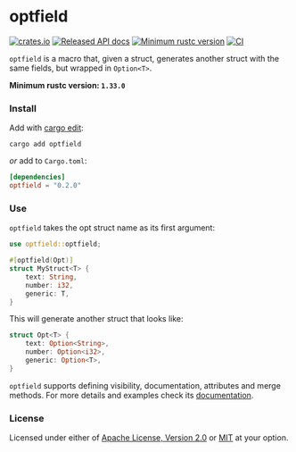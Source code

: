 # optfield

[![crates.io](https://img.shields.io/crates/v/optfield.svg)][crate]
[![Released API docs](https://docs.rs/optfield/badge.svg)][documentation]
[![Minimum rustc version](https://img.shields.io/badge/rustc-1.33%2B-informational)][rustc]
[![CI](https://img.shields.io/github/actions/workflow/status/roignpar/optfield/ci.yml?branch=main)][ci]

`optfield` is a macro that, given a struct, generates another struct with
the same fields, but wrapped in `Option<T>`.

__Minimum rustc version: `1.33.0`__

### Install

Add with [cargo edit]:
```
cargo add optfield
```

_or_ add to `Cargo.toml`:
```toml
[dependencies]
optfield = "0.2.0"
```

### Use
`optfield` takes the opt struct name as its first argument:
```rust
use optfield::optfield;

#[optfield(Opt)]
struct MyStruct<T> {
    text: String,
    number: i32,
    generic: T,
}
```
This will generate another struct that looks like:
```rust
struct Opt<T> {
    text: Option<String>,
    number: Option<i32>,
    generic: Option<T>,
}
```

`optfield` supports defining visibility, documentation, attributes and merge
methods. For more details and examples check its [documentation].

### License
Licensed under either of [Apache License, Version 2.0](LICENSE-APACHE)
or [MIT](LICENSE-MIT) at your option.

[crate]: https://crates.io/crates/optfield
[documentation]: https://docs.rs/optfield
[rustc]: https://blog.rust-lang.org/2019/02/28/Rust-1.33.0.html
[ci]: https://github.com/roignpar/optfield/actions?query=workflow%3ACI
[cargo edit]: https://github.com/killercup/cargo-edit
